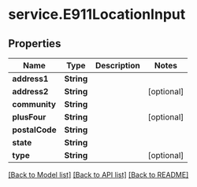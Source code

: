 # service.E911LocationInput

## Properties
Name | Type | Description | Notes
------------ | ------------- | ------------- | -------------
**address1** | **String** |  | 
**address2** | **String** |  | [optional] 
**community** | **String** |  | 
**plusFour** | **String** |  | [optional] 
**postalCode** | **String** |  | 
**state** | **String** |  | 
**type** | **String** |  | [optional] 

[[Back to Model list]](../README.md#documentation-for-models) [[Back to API list]](../README.md#documentation-for-api-endpoints) [[Back to README]](../README.md)


